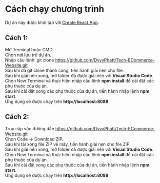 # Cách chạy chương trình

Dự án này được khởi tạo với [Create React App](https://github.com/facebook/create-react-app).

## Cách 1:

Mở Terminal hoặc CMD.\
Chọn nơi lưu trữ dự án.\
Nhập câu lệnh: git clone https://github.com/DyyyPhatt/Tech-ECommerce-Website.git \
Sau khi đã git clone thành công, tiến hành giải nén cho file.\
Sau khi giải nén xong, mở folder đã được giải nén với **Visual Studio Code**.\
Chọn New Terminal và thực hiện nhập câu lệnh **npm install** để cài đặt các phụ thuộc của dự án.\
Sau khi cài đặt xong các phụ thuộc của dự án, tiến hành nhập lệnh **npm start**.\
Ứng dụng sẽ được chạy trên **http://localhost:8088**

## Cách 2:

Truy cập vào đường dẫn https://github.com/DyyyPhatt/Tech-ECommerce-Website.git \
Chọn Code -> Download ZIP.\
Sau khi tải xong file ZIP về máy, tiến hành giải nén cho file ZIP.\
Sau khi giải nén xong, mở folder đã được giải nén với **Visual Studio Code**.\
Chọn New Terminal và thực hiện nhập câu lệnh **npm install** để cài đặt các phụ thuộc của dự án.\
Sau khi cài đặt xong các phụ thuộc của dự án, tiến hành nhập lệnh **npm start**.\
Ứng dụng sẽ được chạy trên **http://localhost:8088**

